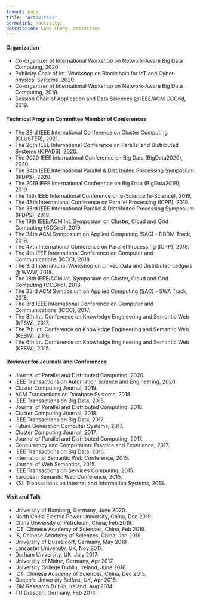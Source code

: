 ```yaml
---
layout: page
title: "Activities"
permalink: /activity/
description: Long Cheng, activities
---
```


#### **Organization**
- Co-organizer of International Workshop on Network-Aware Big Data Computing, 2020.<br>
- Publicity Chair of Int. Workshop on Blockchain for IoT and Cyber-physical Systems, 2020.<br>
- Co-organizer of International Workshop on Network-Aware Big Data Computing, 2019.<br>
- Session Chair of Application and Data Sciences @ IEEE/ACM CCGrid, 2019.<br>

#### **Technical Program Committee Member of Conferences**
- The 23rd IEEE International Conference on Cluster Computing (CLUSTER), 2021.<br>
- The 26th IEEE International Conference on Parallel and Distributed Systems (ICPADS), 2020.<br>
- The 2020 IEEE International Conference on Big Data (BigData2020), 2020.<br>
- The 34th IEEE International Parallel & Distributed Processing Symposium (IPDPS), 2020.<br>
- The 2019 IEEE International Conference on Big Data (BigData2019), 2019.<br>
- The 15th IEEE International Conference on e-Science (e-Science), 2019.<br>
- The 48th International Conference on Parallel Processing (ICPP), 2019.<br>
- The 33rd IEEE International Parallel & Distributed Processing Symposium (IPDPS), 2019.<br>
- The 19th IEEE/ACM Int. Symposium on Cluster, Cloud and Grid Computing (CCGrid), 2019.<br>
- The 34th ACM Symposium on Applied Computing (SAC) - DBDM Track, 2019.<br>
- The 47th International Conference on Parallel Processing (ICPP), 2018.<br>
- The 4th IEEE International Conference on Computer and Communications (ICCC), 2018.<br>
- The 3rd International Workshop on Linked Data and Distributed Ledgers @ WWW, 2018.<br>
- The 18th IEEE/ACM Int. Symposium on Cluster, Cloud and Grid Computing (CCGrid), 2018.<br>
- The 33rd ACM Symposium on Applied Computing (SAC) - SWA Track, 2018.<br>
- The 3rd IEEE International Conference on Computer and Communications (ICCC), 2017.<br>
- The 8th Int. Conference on Knowledge Engineering and Semantic Web (KESW), 2017.<br>
- The 7th Int. Conference on Knowledge Engineering and Semantic Web (KESW), 2016.<br>
- The 6th Int. Conference on Knowledge Engineering and Semantic Web (KESW), 2015.

#### **Reviewer for Journals and Conferences**
- Journal of Parallel and Distributed Computing, 2020.<br>
- IEEE Transactions on Automation Science and Engineering, 2020.<br>
- Cluster Computing Journal, 2019.<br>
- ACM Transactions on Database Systems, 2018.<br>
- IEEE Transactions on Big Data, 2018.<br>
- Journal of Parallel and Distributed Computing, 2018.<br>
- Cluster Computing Journal, 2018.<br>
- IEEE Transactions on Big Data, 2017.<br>
- Future Generation Computer Systems, 2017.<br>
- Cluster Computing Journal, 2017.<br>
- Journal of Parallel and Distributed Computing, 2017.<br>
- Concurrency and Computation: Practice and Experience, 2017.<br>
- IEEE Transactions on Big Data, 2016.<br>
- International Semantic Web Conference, 2015.<br>
- Journal of Web Semantics, 2015.<br>
- IEEE Transactions on Services Computing, 2015.<br>
- European Semantic Web Conference, 2015.<br>
- KSII Transactions on Internet and Information Systems, 2013.


#### **Visit and Talk**
- University of Bamberg, Germany, June 2020. <br> 
- North China Electric Power University, China, Dec 2019. <br> 
- China University of Petroleum, China, Feb 2019. <br> 
- ICT, Chinese Academy of Sciences, China, Feb 2019. <br>  
- IS, Chinese Academy of Sciences, China, Jan 2019. <br> 
- University of Dusseldorf, Germany, May 2018<br>
- Lancaster University, UK, Nov 2017.<br>
- Durham University, UK, July 2017.<br>
- University of Mainz, Germany, Apr 2017.<br>
- University College Dublin, Ireland, June 2016.<br>
- ICT, Chinese Academy of Sciences, China, Dec 2015. <br>
- Queen's University Belfast, UK, Apr 2015.<br>
- IBM Research Dublin, Ireland, Aug 2014.<br>
- TU Dresden, Germany, Feb 2014.

